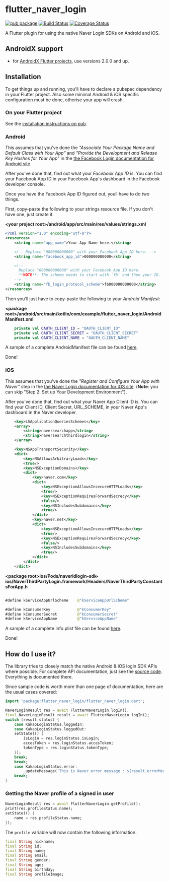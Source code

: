 # flutter_naver_login

[![pub package](https://img.shields.io/pub/v/flutter_facebook_login.svg)](https://pub.dartlang.org/packages/flutter_facebook_login)
 [![Build Status](https://travis-ci.org/roughike/flutter_facebook_login.svg?branch=master)](https://travis-ci.org/roughike/flutter_facebook_login) 
 [![Coverage Status](https://coveralls.io/repos/github/roughike/flutter_facebook_login/badge.svg)](https://coveralls.io/github/roughike/flutter_facebook_login)

A Flutter plugin for using the native Naver Login SDKs on Android and iOS.

## AndroidX support

* for [AndroidX Flutter projects](https://flutter.dev/docs/development/packages-and-plugins/androidx-compatibility), use versions 2.0.0 and up.

## Installation

To get things up and running, you'll have to declare a pubspec dependency in your Flutter project.
Also some minimal Android & iOS specific configuration must be done, otherise your app will crash.

### On your Flutter project

See the [installation instructions on pub](https://pub.dartlang.org/packages/flutter_naver_login#-installing-tab-).

### Android

This assumes that you've done the _"Associate Your Package Name and Default Class with Your App"_ and
 _"Provide the Development and Release Key Hashes for Your App"_ in the [the Facebook Login documentation for Android site](https://developers.facebook.com/docs/facebook-login/android).

After you've done that, find out what your _Facebook App ID_ is. You can find your Facebook App ID in your Facebook App's dashboard in the Facebook developer console.

Once you have the Facebook App ID figured out, youll have to do two things.

First, copy-paste the following to your strings resource file. If you don't have one, just create it.

**\<your project root\>/android/app/src/main/res/values/strings.xml**

```xml
<?xml version="1.0" encoding="utf-8"?>
<resources>
    <string name="app_name">Your App Name here.</string>

    <!-- Replace "000000000000" with your Facebook App ID here. -->
    <string name="facebook_app_id">000000000000</string>

    <!--
      Replace "000000000000" with your Facebook App ID here.
      **NOTE**: The scheme needs to start with `fb` and then your ID.
    -->
    <string name="fb_login_protocol_scheme">fb000000000000</string>
</resources>
```

Then you'll just have to copy-paste the following to your _Android Manifest_:

**\<package root>/android/src/main/kotlin/com/example/flutter_naver_login/AndroidManifest.xml**

```kotlin
    private val OAUTH_CLIENT_ID = "OAUTH_CLIENT_ID"
    private val OAUTH_CLIENT_SECRET = "OAUTH_CLIENT_SECRET"
    private val OAUTH_CLIENT_NAME = "OAUTH_CLIENT_NAME"

```

A sample of a complete AndroidManifest file can be found [here](https://github.com/roughike/flutter_facebook_login/blob/master/example/android/app/src/main/AndroidManifest.xml#L39-L56).

Done!

### iOS

This assumes that you've done the _"Register and Configure Your App with Naver"_ step in the
[the Naver Login documentation for iOS site](https://developers.naver.com/docs/login/ios/).
(**Note**: you can skip "Step 2: Set up Your Development Environment").

After you've done that, find out what your Naver App Client ID is. You can find your Client ID, Client Secret, URL_SCHEME,  in your Naver App's dashboard in the Naver developer.

```xml
    <key>LSApplicationQueriesSchemes</key>
	<array>
		<string>naversearchapp</string>
		<string>naversearchthirdlogin</string>
	</array>

	<key>NSAppTransportSecurity</key>
	<dict>
		<key>NSAllowsArbitraryLoads</key>
		<true/>
		<key>NSExceptionDomains</key>
		<dict>
			<key>naver.com</key>
			<dict>
				<key>NSExceptionAllowsInsecureHTTPLoads</key>
				<true/>
				<key>NSExceptionRequiresForwardSecrecy</key>
				<false/>
				<key>NSIncludesSubdomains</key>
				<true/>
			</dict>
			<key>naver.net</key>
			<dict>
				<key>NSExceptionAllowsInsecureHTTPLoads</key>
				<true/>
				<key>NSExceptionRequiresForwardSecrecy</key>
				<false/>
				<key>NSIncludesSubdomains</key>
				<true/>
			</dict>
		</dict>
	</dict>

```


**\<package root\>ios/Pods/naveridlogin-sdk-ios/NaverThirdPartyLogin.framework/Headers/NaverThirdPartyConstantsForApp.h**

```swift

#define kServiceAppUrlScheme    @"kServiceAppUrlScheme"

#define kConsumerKey            @"kConsumerKey"
#define kConsumerSecret         @"kConsumerSecret"
#define kServiceAppName         @"kServiceAppName"

```

A sample of a complete Info.plist file can be found [here](https://github.com/roughike/flutter_facebook_login/blob/master/example/ios/Runner/Info.plist#L49-L70).

Done!

## How do I use it?

The library tries to closely match the native Android & iOS login SDK APIs where possible. For complete API documentation, just see the [source code](https://github.com/roughike/flutter_facebook_login/blob/master/lib/flutter_facebook_login.dart). Everything is documented there.

Since sample code is worth more than one page of documentation, here are the usual cases covered:

```dart
import 'package:flutter_naver_login/flutter_naver_login.dart';

NaverLoginResult res = await FlutterNaverLogin.logIn();
final NaverLoginResult result = await FlutterNaverLogin.logIn();
switch (result.status) {
    case KakaoLoginStatus.loggedIn:
    case KakaoLoginStatus.loggedOut:
    setState(() {
        isLogin = res.loginStatus.isLogin;
        accesToken = res.loginStatus.accesToken;
        tokenType = res.loginStatus.tokenType;
    });
    break;
    break;
    case KakaoLoginStatus.error:
        _updateMessage('This is Naver error message : ${result.errorMessage}');
    break;
}
```

### Getting the Naver profile of a signed in user

```dart
NaverLoginResult res = await FlutterNaverLogin.getProfile();
print(res.profileStatus.name);
setState(() {
    name = res.profileStatus.name;
});
```

The `profile` variable will now contain the following information:
  
```dart
final String nickname;
final String id;
final String name;
final String email;
final String gender;
final String age;
final String birthday;
final String profileImage;
```
